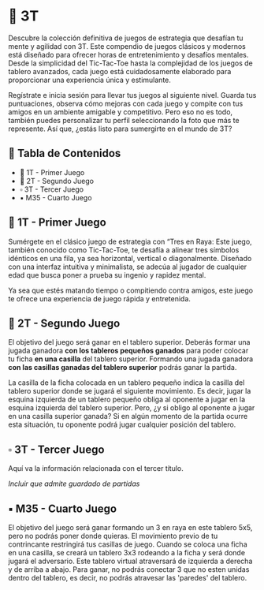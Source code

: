 # 🌟 3T

Descubre la colección definitiva de juegos de estrategia que desafían tu mente y agilidad con 3T. Este compendio de juegos clásicos y modernos está diseñado para ofrecer horas de entretenimiento y desafíos mentales. Desde la simplicidad del Tic-Tac-Toe hasta la complejidad de los juegos de tablero avanzados, cada juego está cuidadosamente elaborado para proporcionar una experiencia única y estimulante.

Regístrate e inicia sesión para llevar tus juegos al siguiente nivel. Guarda tus puntuaciones, observa cómo mejoras con cada juego y compite con tus amigos en un ambiente amigable y competitivo. Pero eso no es todo, también puedes personalizar tu perfil seleccionando la foto que más te represente. Así que, ¿estás listo para sumergirte en el mundo de 3T?

## 📑 Tabla de Contenidos

- 🔹 1T - Primer Juego 
- 🔸 2T - Segundo Juego
- ▫️ 3T - Tercer Juego 
- ▪️ M35 - Cuarto Juego

## 🔹 1T - Primer Juego

Sumérgete en el clásico juego de estrategia con “Tres en Raya: Este juego, también conocido como Tic-Tac-Toe, te desafía a alinear tres símbolos idénticos en una fila, ya sea horizontal, vertical o diagonalmente. Diseñado con una interfaz intuitiva y minimalista, se adecúa al jugador de cualquier edad que busca poner a prueba su ingenio y rapidez mental.

Ya sea que estés matando tiempo o compitiendo contra amigos, este juego te ofrece una experiencia de juego rápida y entretenida.

## 🔸 2T - Segundo Juego 

El objetivo del juego será ganar en el tablero superior. Deberás formar una jugada ganadora **con los tableros pequeños ganados** para poder colocar tu ficha **en una casilla** del tablero superior. Formando una jugada ganadora **con las casillas ganadas del tablero superior** podrás ganar la partida.

La casilla de la ficha colocada en un tablero pequeño indica la casilla del tablero superior donde se jugará el siguiente movimiento. Es decir, jugar la esquina izquierda de un tablero pequeño obliga al oponente a jugar en la esquina izquierda del tablero superior. Pero, ¿y si obligo al oponente a jugar en una casilla superior ganada? Si en algún momento de la partida ocurre esta situación, tu oponente podrá jugar cualquier posición del tablero.

## ▫️ 3T - Tercer Juego 

Aquí va la información relacionada con el tercer título.

*Incluir que admite guardado de partidas*

## ▪️ M35 - Cuarto Juego 

El objetivo del juego será ganar formando un 3 en raya en este tablero 5x5, pero no podrás poner donde quieras. El movimiento previo de tu contrincante restringirá tus casillas de juego.
Cuando se coloca una ficha en una casilla, se creará un tablero 3x3 rodeando a la ficha y será donde jugará el adversario.
Este tablero virtual atraversará de izquierda a derecha y de arriba a abajo.
Para ganar, no podrás conectar 3 que no esten unidas dentro del tablero, es decir, no podrás atravesar las 'paredes' del tablero.
